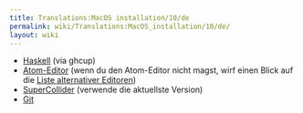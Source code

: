 ```yaml
---
title: Translations:MacOS installation/10/de
permalink: wiki/Translations:MacOS_installation/10/de/
layout: wiki
---
```


-   [Haskell](https://www.haskell.org/ghcup/) (via ghcup)
-   [Atom-Editor](https://atom.io/) (wenn du den Atom-Editor nicht
    magst, wirf einen Blick auf die [Liste alternativer
    Editoren](/wiki/List_of_tidal_editors "wikilink"))
-   [SuperCollider](http://supercollider.github.io/download) (verwende
    die aktuellste Version)
-   [Git](https://git-scm.com/)
